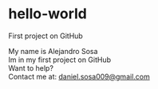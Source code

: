 # hello-world
First project on GitHub

My name is Alejandro Sosa <br>
Im in my first project on GitHub <br>
Want to help? <br>
Contact me at: daniel.sosa009@gmail.com
